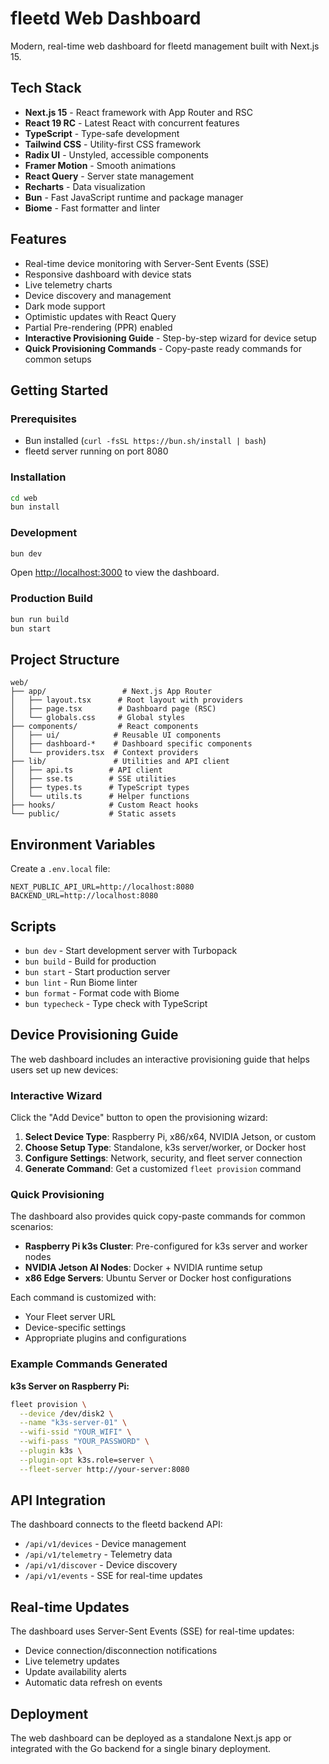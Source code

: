 # fleetd Web Dashboard

Modern, real-time web dashboard for fleetd management built with Next.js 15.

## Tech Stack

- **Next.js 15** - React framework with App Router and RSC
- **React 19 RC** - Latest React with concurrent features
- **TypeScript** - Type-safe development
- **Tailwind CSS** - Utility-first CSS framework
- **Radix UI** - Unstyled, accessible components
- **Framer Motion** - Smooth animations
- **React Query** - Server state management
- **Recharts** - Data visualization
- **Bun** - Fast JavaScript runtime and package manager
- **Biome** - Fast formatter and linter

## Features

- Real-time device monitoring with Server-Sent Events (SSE)
- Responsive dashboard with device stats
- Live telemetry charts
- Device discovery and management
- Dark mode support
- Optimistic updates with React Query
- Partial Pre-rendering (PPR) enabled
- **Interactive Provisioning Guide** - Step-by-step wizard for device setup
- **Quick Provisioning Commands** - Copy-paste ready commands for common setups

## Getting Started

### Prerequisites

- Bun installed (`curl -fsSL https://bun.sh/install | bash`)
- fleetd server running on port 8080

### Installation

```bash
cd web
bun install
```

### Development

```bash
bun dev
```

Open [http://localhost:3000](http://localhost:3000) to view the dashboard.

### Production Build

```bash
bun run build
bun start
```

## Project Structure

```
web/
├── app/                 # Next.js App Router
│   ├── layout.tsx      # Root layout with providers
│   ├── page.tsx        # Dashboard page (RSC)
│   └── globals.css     # Global styles
├── components/         # React components
│   ├── ui/            # Reusable UI components
│   ├── dashboard-*    # Dashboard specific components
│   └── providers.tsx  # Context providers
├── lib/               # Utilities and API client
│   ├── api.ts        # API client
│   ├── sse.ts        # SSE utilities
│   ├── types.ts      # TypeScript types
│   └── utils.ts      # Helper functions
├── hooks/            # Custom React hooks
└── public/           # Static assets
```

## Environment Variables

Create a `.env.local` file:

```env
NEXT_PUBLIC_API_URL=http://localhost:8080
BACKEND_URL=http://localhost:8080
```

## Scripts

- `bun dev` - Start development server with Turbopack
- `bun build` - Build for production
- `bun start` - Start production server
- `bun lint` - Run Biome linter
- `bun format` - Format code with Biome
- `bun typecheck` - Type check with TypeScript

## Device Provisioning Guide

The web dashboard includes an interactive provisioning guide that helps users set up new devices:

### Interactive Wizard
Click the "Add Device" button to open the provisioning wizard:

1. **Select Device Type**: Raspberry Pi, x86/x64, NVIDIA Jetson, or custom
2. **Choose Setup Type**: Standalone, k3s server/worker, or Docker host
3. **Configure Settings**: Network, security, and fleet server connection
4. **Generate Command**: Get a customized `fleet provision` command

### Quick Provisioning
The dashboard also provides quick copy-paste commands for common scenarios:

- **Raspberry Pi k3s Cluster**: Pre-configured for k3s server and worker nodes
- **NVIDIA Jetson AI Nodes**: Docker + NVIDIA runtime setup
- **x86 Edge Servers**: Ubuntu Server or Docker host configurations

Each command is customized with:
- Your Fleet server URL
- Device-specific settings
- Appropriate plugins and configurations

### Example Commands Generated

**k3s Server on Raspberry Pi:**
```bash
fleet provision \
  --device /dev/disk2 \
  --name "k3s-server-01" \
  --wifi-ssid "YOUR_WIFI" \
  --wifi-pass "YOUR_PASSWORD" \
  --plugin k3s \
  --plugin-opt k3s.role=server \
  --fleet-server http://your-server:8080
```

## API Integration

The dashboard connects to the fleetd backend API:

- `/api/v1/devices` - Device management
- `/api/v1/telemetry` - Telemetry data
- `/api/v1/discover` - Device discovery
- `/api/v1/events` - SSE for real-time updates

## Real-time Updates

The dashboard uses Server-Sent Events (SSE) for real-time updates:

- Device connection/disconnection notifications
- Live telemetry updates
- Update availability alerts
- Automatic data refresh on events

## Deployment

The web dashboard can be deployed as a standalone Next.js app or integrated with the Go backend for a single binary deployment.